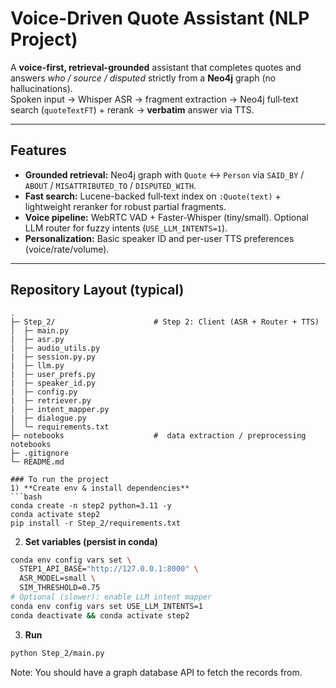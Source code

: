 # Voice-Driven Quote Assistant (NLP Project)

A **voice-first, retrieval-grounded** assistant that completes quotes and answers *who / source / disputed* strictly from a **Neo4j** graph (no hallucinations).  
Spoken input → Whisper ASR → fragment extraction → Neo4j full‑text search (`quoteTextFT`) + rerank → **verbatim** answer via TTS.

---

## Features
- **Grounded retrieval:** Neo4j graph with `Quote` ↔ `Person` via `SAID_BY` / `ABOUT` / `MISATTRIBUTED_TO` / `DISPUTED_WITH`.
- **Fast search:** Lucene-backed full‑text index on `:Quote(text)` + lightweight reranker for robust partial fragments.
- **Voice pipeline:** WebRTC VAD + Faster-Whisper (tiny/small). Optional LLM router for fuzzy intents (`USE_LLM_INTENTS=1`).
- **Personalization:** Basic speaker ID and per-user TTS preferences (voice/rate/volume).

---

## Repository Layout (typical)
```
.
├─ Step_2/                      # Step 2: Client (ASR + Router + TTS)
│  ├─ main.py
|  ├─ asr.py
|  ├─ audio_utils.py
|  ├─ session.py.py
|  ├─ llm.py
|  ├─ user_prefs.py 
|  ├─ speaker_id.py
|  ├─ config.py
|  ├─ retriever.py
|  ├─ intent_mapper.py
|  ├─ dialogue.py
│  └─ requirements.txt
├─ notebooks                    #  data extraction / preprocessing notebooks
├─ .gitignore
└─ README.md

### To run the project
1) **Create env & install dependencies**
```bash
conda create -n step2 python=3.11 -y
conda activate step2
pip install -r Step_2/requirements.txt
```
2) **Set variables (persist in conda)**
```bash
conda env config vars set \
  STEP1_API_BASE="http://127.0.0.1:8000" \
  ASR_MODEL=small \
  SIM_THRESHOLD=0.75
# Optional (slower): enable LLM intent mapper
conda env config vars set USE_LLM_INTENTS=1
conda deactivate && conda activate step2
```
3) **Run**
```bash
python Step_2/main.py
```

Note:
You should have a graph database API to fetch the records from.


